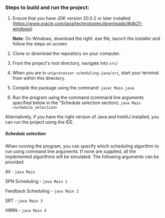 ### Steps to build and run the project:
1. Ensure that you have JDK version 20.0.2 or later installed (https://www.oracle.com/java/technologies/downloads/#jdk21-windows)

   **Note**: On Windows, download the right .exe file, launch the installer and follow the steps on screen.
2. Clone or download the repository on your computer.
3. From the project's root directory, navigate into `src/`
4. When you are in `uniprocessor-scheduling-java/src`, start your terminal from within this directory.
5. Compile the package using the command:
   `javac Main.java`
6. Run the program using the command (command line arguments specified below in the "Schedule selection section):
   `java Main <schedule_selection>`

Alternatively, if you have the right version of Java and IntelliJ installed, you can run the project using the IDE.

##### Schedule selection
When running the program, you can specify which scheduling algorithm to run using command line arguments. If none are supplied, all the implemented algorithms will be simulated.
The following arguments can be provided

All -
`java Main`

SPN Scheduling -
`java Main 1`

Feedback Scheduling -
`java Main 2`

SRT -
`java Main 3`

HRRN -
`java Main 4`